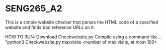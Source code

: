 # SENG265_A2

This is a simple website checker that parses the HTML code of a specified website and finds bad reference URLs on it.

HOW TO RUN:
Download Checkwebsite.py
Compile using a command like...
"python3 Checkwebsite.py maxvisits <number of max visits, at most 100> <url goes here>
